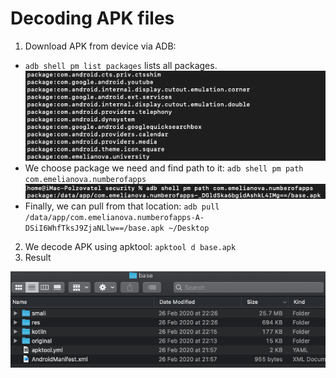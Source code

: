 # Decoding APK files

1. Download APK from device via ADB:
  - ```adb shell pm list packages``` lists all packages.
  ![alt text](../images/package-list.png)
  - We choose package we need and find path to it: ```adb shell pm path com.emelianova.numberofapps```
  ![alt text](../images/path.png)
  - Finally, we can pull from that location: ```adb pull /data/app/com.emelianova.numberofapps-A-DSiI6WhfTksJ9ZjaNLlw==/base.apk ~/Desktop```
2. We decode APK using apktool: ```apktool d base.apk```
3. Result

![alt text](../images/apk-re.png)
